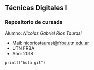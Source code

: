 ## Técnicas Digitales I
### Repositorio de cursada

Alumno: *Nicolas Gabriel Rios Taurasi*
	
- Mail: nicoriostaurasi@frba.utn.edu.ar
- UTN FRBA
- Año: 2018

`
printf("hola git")
`